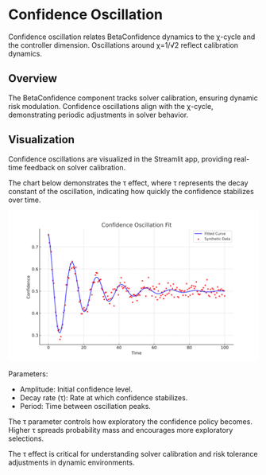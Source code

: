 # Confidence Oscillation

Confidence oscillation relates BetaConfidence dynamics to the χ-cycle and the controller dimension. Oscillations around χ=1/√2 reflect calibration dynamics.

## Overview
The BetaConfidence component tracks solver calibration, ensuring dynamic risk modulation. Confidence oscillations align with the χ-cycle, demonstrating periodic adjustments in solver behavior.

## Visualization
Confidence oscillations are visualized in the Streamlit app, providing real-time feedback on solver calibration.

The chart below demonstrates the τ effect, where τ represents the decay constant of the oscillation, indicating how quickly the confidence stabilizes over time.

![Confidence Fit](figures/confidence_fit.png)

Parameters:
- Amplitude: Initial confidence level.
- Decay rate (τ): Rate at which confidence stabilizes.
- Period: Time between oscillation peaks.

The τ parameter controls how exploratory the confidence policy becomes. Higher τ spreads probability mass and encourages more exploratory selections.

The τ effect is critical for understanding solver calibration and risk tolerance adjustments in dynamic environments.
